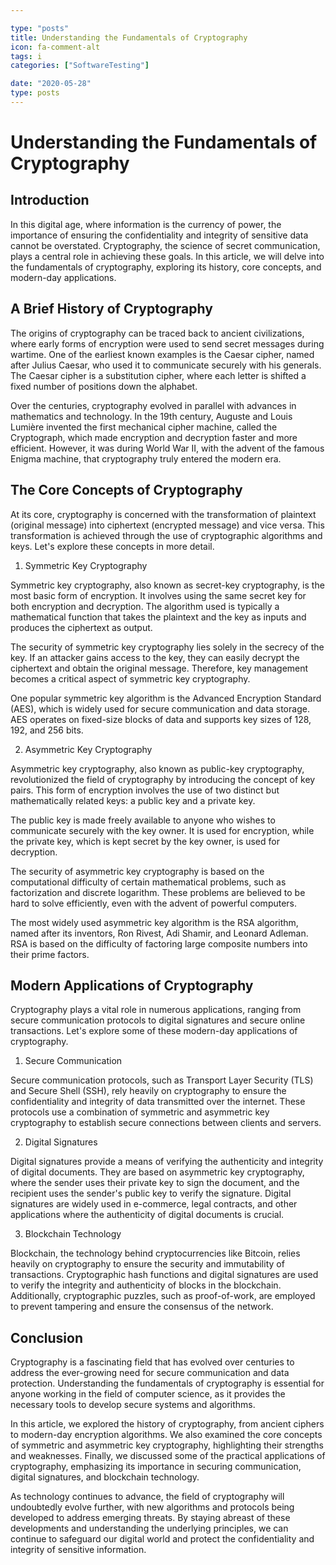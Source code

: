 ```yaml
---

type: "posts"
title: Understanding the Fundamentals of Cryptography
icon: fa-comment-alt
tags: i
categories: ["SoftwareTesting"]

date: "2020-05-28"
type: posts
---
```





# Understanding the Fundamentals of Cryptography

## Introduction

In this digital age, where information is the currency of power, the importance of ensuring the confidentiality and integrity of sensitive data cannot be overstated. Cryptography, the science of secret communication, plays a central role in achieving these goals. In this article, we will delve into the fundamentals of cryptography, exploring its history, core concepts, and modern-day applications.

## A Brief History of Cryptography

The origins of cryptography can be traced back to ancient civilizations, where early forms of encryption were used to send secret messages during wartime. One of the earliest known examples is the Caesar cipher, named after Julius Caesar, who used it to communicate securely with his generals. The Caesar cipher is a substitution cipher, where each letter is shifted a fixed number of positions down the alphabet.

Over the centuries, cryptography evolved in parallel with advances in mathematics and technology. In the 19th century, Auguste and Louis Lumière invented the first mechanical cipher machine, called the Cryptograph, which made encryption and decryption faster and more efficient. However, it was during World War II, with the advent of the famous Enigma machine, that cryptography truly entered the modern era.

## The Core Concepts of Cryptography

At its core, cryptography is concerned with the transformation of plaintext (original message) into ciphertext (encrypted message) and vice versa. This transformation is achieved through the use of cryptographic algorithms and keys. Let's explore these concepts in more detail.

1. Symmetric Key Cryptography

Symmetric key cryptography, also known as secret-key cryptography, is the most basic form of encryption. It involves using the same secret key for both encryption and decryption. The algorithm used is typically a mathematical function that takes the plaintext and the key as inputs and produces the ciphertext as output.

The security of symmetric key cryptography lies solely in the secrecy of the key. If an attacker gains access to the key, they can easily decrypt the ciphertext and obtain the original message. Therefore, key management becomes a critical aspect of symmetric key cryptography.

One popular symmetric key algorithm is the Advanced Encryption Standard (AES), which is widely used for secure communication and data storage. AES operates on fixed-size blocks of data and supports key sizes of 128, 192, and 256 bits.

2. Asymmetric Key Cryptography

Asymmetric key cryptography, also known as public-key cryptography, revolutionized the field of cryptography by introducing the concept of key pairs. This form of encryption involves the use of two distinct but mathematically related keys: a public key and a private key.

The public key is made freely available to anyone who wishes to communicate securely with the key owner. It is used for encryption, while the private key, which is kept secret by the key owner, is used for decryption.

The security of asymmetric key cryptography is based on the computational difficulty of certain mathematical problems, such as factorization and discrete logarithm. These problems are believed to be hard to solve efficiently, even with the advent of powerful computers.

The most widely used asymmetric key algorithm is the RSA algorithm, named after its inventors, Ron Rivest, Adi Shamir, and Leonard Adleman. RSA is based on the difficulty of factoring large composite numbers into their prime factors.

## Modern Applications of Cryptography

Cryptography plays a vital role in numerous applications, ranging from secure communication protocols to digital signatures and secure online transactions. Let's explore some of these modern-day applications of cryptography.

1. Secure Communication

Secure communication protocols, such as Transport Layer Security (TLS) and Secure Shell (SSH), rely heavily on cryptography to ensure the confidentiality and integrity of data transmitted over the internet. These protocols use a combination of symmetric and asymmetric key cryptography to establish secure connections between clients and servers.

2. Digital Signatures

Digital signatures provide a means of verifying the authenticity and integrity of digital documents. They are based on asymmetric key cryptography, where the sender uses their private key to sign the document, and the recipient uses the sender's public key to verify the signature. Digital signatures are widely used in e-commerce, legal contracts, and other applications where the authenticity of digital documents is crucial.

3. Blockchain Technology

Blockchain, the technology behind cryptocurrencies like Bitcoin, relies heavily on cryptography to ensure the security and immutability of transactions. Cryptographic hash functions and digital signatures are used to verify the integrity and authenticity of blocks in the blockchain. Additionally, cryptographic puzzles, such as proof-of-work, are employed to prevent tampering and ensure the consensus of the network.

## Conclusion

Cryptography is a fascinating field that has evolved over centuries to address the ever-growing need for secure communication and data protection. Understanding the fundamentals of cryptography is essential for anyone working in the field of computer science, as it provides the necessary tools to develop secure systems and algorithms.

In this article, we explored the history of cryptography, from ancient ciphers to modern-day encryption algorithms. We also examined the core concepts of symmetric and asymmetric key cryptography, highlighting their strengths and weaknesses. Finally, we discussed some of the practical applications of cryptography, emphasizing its importance in securing communication, digital signatures, and blockchain technology.

As technology continues to advance, the field of cryptography will undoubtedly evolve further, with new algorithms and protocols being developed to address emerging threats. By staying abreast of these developments and understanding the underlying principles, we can continue to safeguard our digital world and protect the confidentiality and integrity of sensitive information.